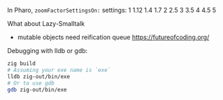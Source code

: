 In Pharo, `zoomFactorSettingsOn:` settings: 1 1.12 1.4 1.7 2 2.5 3 3.5 4 4.5 5 

What about Lazy-Smalltalk
- mutable objects need reification queue
https://futureofcoding.org/

Debugging with lldb or gdb:
```sh
zig build
# Assuming your exe name is `exe`
lldb zig-out/bin/exe
# Or to use gdb
gdb zig-out/bin/exe
```
